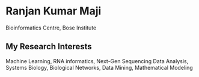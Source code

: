 

<h1>Ranjan Kumar Maji</h1>
Bioinformatics Centre, Bose Institute<br/>

<h2>My Research Interests</h2>
Machine Learning, RNA informatics, Next-Gen Sequencing Data Analysis, Systems
Biology, Biological Networks, Data Mining, Mathematical Modeling<br/>

